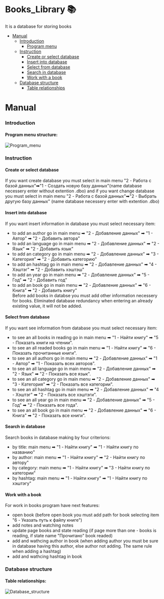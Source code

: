 # Books_Library 📚
 It is a database for storing books
* [Manual](#manual) 
  * [Introduction](#introduction)
    * [Program menu](#program-menu)
  * [Instruction](#instruction)
    * [Create or select database](#create-or-select-database)
    * [Insert into database](#insert-into-database)
    * [Select from database](#select-from-database)
    * [Search in database](#search-in-database)
    * [Work with a book](#work-with-a-book)
  * [Database structure](#database-structure)
    * [Table relationships](#table-relationships)
    
# Manual
### Introduction
 #### Program menu structure:
 ![Program_menu](https://user-images.githubusercontent.com/73591672/236629303-a3dc0bde-8c92-4720-b700-11ae692d54f8.jpg)

### Instruction
  #### Create or select database
  If you want create database you must select in main menu "2 - Работа с базой данных"➡"1 - Создать новую базу данных"(name database necessery enter without extention .dbo) and if you want change database you must select in main menu "2 - Работа с базой данных"➡"2 - Выбрать другую базу данных" (name database necessery enter with extention .dbo)
  #### Insert into database
  If you want insert information in database you must select necessary item:
  * to add an author go in main menu ➡ "2 - Добавление данных" ➡ "1 - Автор"  ➡ "2 - Добавить автора"
  * to add an language go in main menu ➡ "2 - Добавление данных" ➡ "2 - Язык"  ➡ "2 - Добавить язык"
  * to add an category go in main menu ➡ "2 - Добавление данных" ➡ "3 - Категория"  ➡ "2 - Добавить категорию"
  * to add an hashtag go in main menu ➡ "2 - Добавление данных" ➡ "4 - Хэштэг"  ➡ "2 - Добавить хэштэш"
  * to add an year go in main menu ➡ "2 - Добавление данных" ➡ "5 - Год"  ➡ "2 - Добавить год"
  * to add an book go in main menu ➡ "2 - Добавление данных" ➡ "6 - Книга"  ➡ "2 - Добавить книгу"
  <br/> Before add books in databse you must add other information necessery for books. Eliminated database redundancy when entering an already existing value, it will not be added.
  #### Select from database
 
   If you want see information from database you must select necessary item:
   * to see an all  books in reading  go in main menu ➡ "1 - Найти книгу" ➡ "5 - Показать книги на чтении".
   * to see an all readed books go in main menu ➡ "1 - Найти книгу" ➡ "6 - Показать прочитанные книги".
   * to see an all authors go in main menu ➡ "2 - Добавление данных" ➡ "1 - Автор"  ➡ "1 - Показать всех авторов".
   * to see an all language go in main menu ➡ "2 - Добавление данных" ➡ "2 - Язык"  ➡ "2 - Показать все язык".
   * to see an all category go in main menu ➡ "2 - Добавление данных" ➡ "3 - Категория"  ➡ "2 - Показать все категории".
   * to see an all hashtag go in main menu ➡ "2 - Добавление данных" ➡ "4 - Хэштэг"  ➡ "2 - Показать все хэштэги".
   * to see an all year go in main menu ➡ "2 - Добавление данных" ➡ "5 - Год"  ➡ "2 - Показать все года".
   * to see an all book go in main menu ➡ "2 - Добавление данных" ➡ "6 - Книга"  ➡ "2 - Показать все книги".
  
  
  #### Search in database
  Search books in database making by four criterions:
  * by title: main menu ➡ "1 - Найти книгу" ➡ "1 - Найти книгу по названию"
  * by author: main menu ➡ "1 - Найти книгу" ➡ "2 - Найти книгу по автору"
  * by category: main menu ➡ "1 - Найти книгу" ➡ "3 - Найти книгу по категории"
  * by hashtag: main menu ➡ "1 - Найти книгу" ➡ "1 - Найти книгу по хэштэгу"
  
  
  #### Work with a book
   For work in books program have next features:
   * open book (before open book you must add path for book selecting item "6 - Указать путь к файлу книге")
   * add notes and watching notes
   * update page books and state reading (if page more than one  - books is reading, if state name "Прочитано" book readed)
   * add and wathcing author in book (when adding author you must be sure in database having this author, else author not adding. The same rule when adding a hashtag)
   * add and wathcing hashtag in book

### Database structure
  #### Table relationships:
  ![Database_structure](https://user-images.githubusercontent.com/73591672/236622989-ae5acf5b-dc85-4ae9-8f5c-efb1f93b10e7.jpg)


